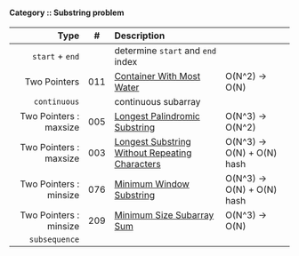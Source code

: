 #### Category :: Substring problem

| Type         | # | Description | |
| ---------------------: |:---:| :------------| ----- |
| `start` + `end` | | determine `start` and `end` index |
| Two Pointers | 011 | [Container With Most Water](https://github.com/interviewcoder/leetcode/blob/master/src/_011_ContainerWithMostWater/Solution.java) | O(N^2) -> O(N) |
| `continuous` |  | continuous subarray |  |
| Two Pointers : maxsize | 005 | [Longest Palindromic Substring](https://github.com/interviewcoder/leetcode/blob/master/src/_005_LongestPalindromicSubstring/Solution.java) | O(N^3) -> O(N^2) |
| Two Pointers : maxsize| 003 |  [Longest Substring Without Repeating Characters](https://github.com/interviewcoder/leetcode/blob/master/src/_003_LongestSubstringWithoutRepeatingCharacters/Solution.java) | O(N^3) -> O(N) + O(N) hash|
| Two Pointers : minsize | 076 | [Minimum Window Substring](https://github.com/interviewcoder/leetcode/tree/master/src/_076_MinimumWindowSubstring) | O(N^3) -> O(N) + O(N) hash |
| Two Pointers : minsize | 209 | [Minimum Size Subarray Sum](https://github.com/interviewcoder/leetcode/tree/master/src/_209_MinimumSizeSubarraySum) | O(N^3) -> O(N) |
| `subsequence` | | | |